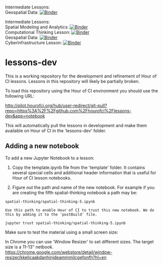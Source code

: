 Intermediate Lessons:<br/>
Geospatial Data: [![Binder](https://lh4.googleusercontent.com/QYD3syfQ9K3ggR0bUo8dv7FGNTRCvLzeoWctepRYs3kHaTLGfrW5Z_pKqWuYsM0i7KhEFjmhU0OPBKAh2UnP1UFwMbBkWDZ4RkoeJgP6DCnZDVCwNuYUy2qZrrEtQzG2zw=w1280)](https://mybinder.org/v2/gh/mohsen-gis/lessons-dev/master?filepath=intermediate-lessons/geospatial-data/Welcome.ipynb)<br/>

Intermediate Lessons:<br/>
Spatial Modeling and Analytics: [![Binder](https://mybinder.org/badge_logo.svg)](https://mybinder.org/v2/gh/mohsen-gis/lessons-dev/master?filepath=beginner-lessons/spatial-modeling-analytics/sma-1.ipynb)<br/>
Computational Thinking Lesson: [![Binder](https://mybinder.org/badge_logo.svg)](https://mybinder.org/v2/gh/mohsen-gis/lessons-dev/master?filepath=beginner-lessons/computational-thinking/Welcome.ipynb) <br/>
Geospatial Data: [![Binder](https://mybinder.org/badge_logo.svg)](https://mybinder.org/v2/gh/mohsen-gis/lessons-dev/master?filepath=beginner-lessons/geospatial-data/Welcome.ipynb)<br/>
Cyberinfrastructure Lesson: [![Binder](https://mybinder.org/badge_logo.svg)](https://mybinder.org/v2/gh/mohsen-gis/lessons-dev/master?filepath=beginner-lessons/cyberinfrastructure/Welcome.ipynb) <br/>



# lessons-dev
This is a working repository for the development and refinement of Hour of CI lessons. Lessons in this repository will likely be partially broken.

To load this repository using the Hour of CI environment you should use the following URL:

http://pilot.hourofci.org/hub/user-redirect/git-pull?repo=https%3A%2F%2Fgithub.com%2Fhourofci%2Flessons-dev&app=notebook
  
This will automatically pull the lessons in development and make them available on Hour of CI in the 'lessons-dev' folder.  

## Adding a new notebook

To add a new Jupyter Notebook to a lesson:

  1. Copy the template.ipynb file from the 'template' folder. It contains several special cells and additional header information that is useful for Hour of CI lesson notebooks.
  
  2. Figure out the path and name of the new notebook. For example if you are creating the fifth spatial-thinking notebook a path may be:
  
    spatial-thinking/spatial-thinking-5.ipynb
	
	Use this path to enable Hour of CI to trust this new notebook. We do this by adding it to the 'postBuild' file.
	
	jupyter trust spatial-thinking/spatial-thinking-5.ipynb
	
	

Make sure to test the material using a small screen size:

In Chrome you can use 'Window Resizer' to set different sizes.
The target size is a 11-13" netbook.
https://chrome.google.com/webstore/detail/window-resizer/kkelicaakdanhinjdeammmilcgefonfh?hl=en
